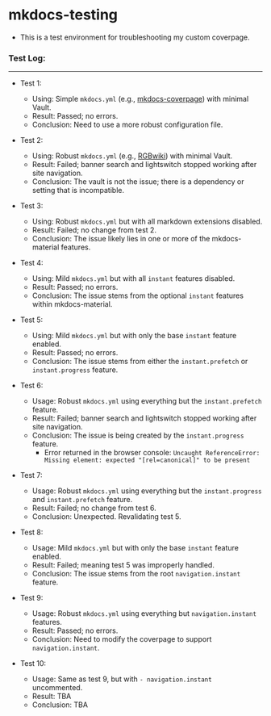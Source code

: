 # mkdocs-testing
- This is a test environment for troubleshooting my custom coverpage.

### Test Log:
---

- Test 1:
    - Using: Simple `mkdocs.yml` (e.g., [mkdocs-coverpage](https://github.com/tylerdotrar/mkdocs-coverpage)) with minimal Vault.
    - Result: Passed; no errors.
    - Conclusion: Need to use a more robust configuration file.
 
- Test 2:
    - Using: Robust `mkdocs.yml` (e.g., [RGBwiki](https://github.com/tylerdotrar/mkdocs-coverpage)) with minimal Vault.
    - Result: Failed; banner search and lightswitch stopped working after site navigation.
    - Conclusion: The vault is not the issue; there is a dependency or setting that is incompatible.
    
- Test 3:
    - Using: Robust `mkdocs.yml` but with all markdown extensions disabled.
    - Result: Failed; no change from test 2.
    - Conclusion: The issue likely lies in one or more of the mkdocs-material features.
 
- Test 4:
    - Using: Mild `mkdocs.yml` but with all `instant` features disabled.
    - Result: Passed; no errors.
    - Conclusion: The issue stems from the optional `instant` features within mkdocs-material.
 
 - Test 5:
    - Using: Mild `mkdocs.yml` but with only the base `instant` feature enabled.
    - Result: Passed; no errors.
    - Conclusion: The issue stems from either the `instant.prefetch` or `instant.progress` feature.
    
 - Test 6:
    - Usage: Robust `mkdocs.yml` using everything but the `instant.prefetch` feature.
    - Result: Failed; banner search and lightswitch stopped working after site navigation.
    - Conclusion: The issue is being created by the `instant.progress` feature.
        - Error returned in the browser console: `Uncaught ReferenceError: Missing element: expected "[rel=canonical]" to be present`
    
 - Test 7:
    - Usage: Robust `mkdocs.yml` using everything but the `instant.progress` and `instant.prefetch` feature.
    - Result: Failed; no change from test 6.
    - Conclusion: Unexpected.  Revalidating test 5.
    
 - Test 8:
    - Usage: Mild `mkdocs.yml` but with only the base `instant` feature enabled.
    - Result: Failed; meaning test 5 was improperly handled.
    - Conclusion: The issue stems from the root `navigation.instant` feature.
    
 - Test 9:
    - Usage: Robust `mkdocs.yml` using everything but `navigation.instant` features.
    - Result: Passed; no errors.
    - Conclusion: Need to modify the coverpage to support `navigation.instant`.
    
 - Test 10:
    - Usage: Same as test 9, but with `- navigation.instant` uncommented.
    - Result: TBA
    - Conclusion: TBA
